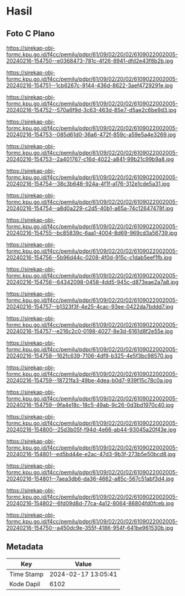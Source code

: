 # Hasil

## Foto C Plano

https://sirekap-obj-formc.kpu.go.id/f4cc/pemilu/pdpr/61/09/02/20/02/6109022002005-20240216-154750--e0368473-781c-4f26-8941-dfd2e43f8b2b.jpg

https://sirekap-obj-formc.kpu.go.id/f4cc/pemilu/pdpr/61/09/02/20/02/6109022002005-20240216-154751--1cb6267c-9144-436d-8622-3aef4729291e.jpg

https://sirekap-obj-formc.kpu.go.id/f4cc/pemilu/pdpr/61/09/02/20/02/6109022002005-20240216-154752--570a6f9d-3c63-463d-85e7-d5ae2c6be9d3.jpg

https://sirekap-obj-formc.kpu.go.id/f4cc/pemilu/pdpr/61/09/02/20/02/6109022002005-20240216-154753--085d61d0-36a6-472f-859c-a59e5a4e3269.jpg

https://sirekap-obj-formc.kpu.go.id/f4cc/pemilu/pdpr/61/09/02/20/02/6109022002005-20240216-154753--2a401767-c16d-4022-a841-99b21c99b9a8.jpg

https://sirekap-obj-formc.kpu.go.id/f4cc/pemilu/pdpr/61/09/02/20/02/6109022002005-20240216-154754--38c3b648-924a-4f1f-a176-312e1cde5a31.jpg

https://sirekap-obj-formc.kpu.go.id/f4cc/pemilu/pdpr/61/09/02/20/02/6109022002005-20240216-154754--a8d0a229-c2d5-40b1-a65a-74c12647478f.jpg

https://sirekap-obj-formc.kpu.go.id/f4cc/pemilu/pdpr/61/09/02/20/02/6109022002005-20240216-154755--bc85839c-6aa1-4004-8d69-969cd3a56739.jpg

https://sirekap-obj-formc.kpu.go.id/f4cc/pemilu/pdpr/61/09/02/20/02/6109022002005-20240216-154756--5b96d44c-0208-4f0d-915c-c1dab5eef1fb.jpg

https://sirekap-obj-formc.kpu.go.id/f4cc/pemilu/pdpr/61/09/02/20/02/6109022002005-20240216-154756--64342098-0458-4dd5-945c-d873eae2a7a8.jpg

https://sirekap-obj-formc.kpu.go.id/f4cc/pemilu/pdpr/61/09/02/20/02/6109022002005-20240216-154757--b1323f3f-4e25-4cac-93ee-0422da7bddd7.jpg

https://sirekap-obj-formc.kpu.go.id/f4cc/pemilu/pdpr/61/09/02/20/02/6109022002005-20240216-154757--e216c2c0-0198-4027-8e3d-6161d8f2e55e.jpg

https://sirekap-obj-formc.kpu.go.id/f4cc/pemilu/pdpr/61/09/02/20/02/6109022002005-20240216-154758--162fc639-7106-4df9-b325-4e5f3bc98570.jpg

https://sirekap-obj-formc.kpu.go.id/f4cc/pemilu/pdpr/61/09/02/20/02/6109022002005-20240216-154759--18721fa3-49be-4dea-b0d7-939f15c78c0a.jpg

https://sirekap-obj-formc.kpu.go.id/f4cc/pemilu/pdpr/61/09/02/20/02/6109022002005-20240216-154759--9fa4e18c-18c5-49ab-9c26-0d3bd1970c40.jpg

https://sirekap-obj-formc.kpu.go.id/f4cc/pemilu/pdpr/61/09/02/20/02/6109022002005-20240216-154800--25d3b05f-f94d-4e66-ab44-93045a20f43e.jpg

https://sirekap-obj-formc.kpu.go.id/f4cc/pemilu/pdpr/61/09/02/20/02/6109022002005-20240216-154801--ed5bd44e-e2ac-47d3-9b3f-273b5e50bcd8.jpg

https://sirekap-obj-formc.kpu.go.id/f4cc/pemilu/pdpr/61/09/02/20/02/6109022002005-20240216-154801--7aea3db6-da36-4662-a85c-567c51abf3d4.jpg

https://sirekap-obj-formc.kpu.go.id/f4cc/pemilu/pdpr/61/09/02/20/02/6109022002005-20240216-154802--6fd09d8d-77ca-4a12-8064-86804fd0fceb.jpg

https://sirekap-obj-formc.kpu.go.id/f4cc/pemilu/pdpr/61/09/02/20/02/6109022002005-20240216-154750--a450dc9e-355f-4186-954f-641be961530b.jpg


## Metadata

| Key        | Value               |
| ---------- | ------------------- |
| Time Stamp | 2024-02-17 13:05:41 |
| Kode Dapil | 6102                |



